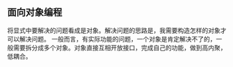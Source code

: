 ## 面向对象编程
  将显式中要解决的问题看成是对象。解决问题的思路是，我需要构造怎样的对象才可以解决问题。
  一般而言，有实际功能的问题，一个对象是肯定解决不了的，一般需要拆分成多个对象。对象直接互相开放接口，完成自己的功能，做到高内聚，低耦合。
